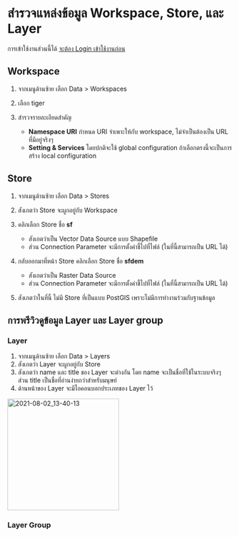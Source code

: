 
# สำรวจแหล่งข้อมูล Workspace, Store, และ Layer

การเข้าใช้งานส่วนนี้ได้ [จะต้อง Login เข้าใช้งานก่อน](login-admin-firsttime.md)

## Workspace

1. จากเมนูด้านซ้าย เลือก Data > Workspaces
2. เลือก tiger
3. สำรวจรายละเอียดสำคัญ

    - **Namespace URI** กำหนด URI จำเพาะให้กับ workspace, ไม่จำเป็นต้องเป็น URL ที่มีอยู่จริงๆ
    - **Setting & Services** โดยปกติจะใช้ global configuration ถ้าเลือกตรงนี้จะเป็นการสร้าง local configuration

## Store 

1. จากเมนูด้านซ้าย เลือก Data > Stores
2. สังเกตว่า Store จะผูกอยู่กับ Workspace
3. คลิกเลือก Store ชื่อ **sf**

    - สังเกตว่าเป็น Vector Data Source แบบ Shapefile
    - ส่วน Connection Parameter จะมีการตั้งค่าชี้ไปที่ไฟล์ (ในที่นี้สามารถเป็น URL ได้)


3. กลับออกมาที่หน้า Store คลิกเลือก Store ชื่อ **sfdem**

    - สังเกตว่าเป็น Raster Data Source
    - ส่วน Connection Parameter จะมีการตั้งค่าชี้ไปที่ไฟล์ (ในที่นี้สามารถเป็น URL ได้)

4. สังเกตว่าในที่นี้ ไม่มี Store ที่เป็นแบบ PostGIS เพราะไม่มีการทำงานร่วมกับฐานข้อมูล

## การพรีวิวดูข้อมูล Layer และ Layer group

### Layer

1. จากเมนูด้านซ้าย เลือก Data > Layers
2. สังเกตว่า Layer จะผูกอยู่กับ Store
3. สังเกตว่า name และ title ของ Layer จะต่างกัน โดย name จะเป็นชื่อที่ใช้ในระบบจริงๆ ส่วน title เป็นชื่อที่อ่านง่ายกว่าสำหรับมนุษย์
4. ด้านหน้าของ Layer จะมีไอคอนบอกประเภทของ Layer ไว้ 

<img width="250" alt="2021-08-02_13-40-13" src="https://user-images.githubusercontent.com/85179/127815360-1e242408-b10c-494b-b9b7-ec42c609be64.png">



### Layer Group

